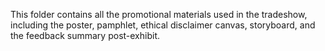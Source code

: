 This folder contains all the promotional materials used in the tradeshow, including the poster, pamphlet, ethical disclaimer canvas, storyboard, and the feedback summary post-exhibit. 
